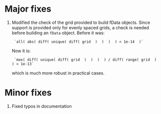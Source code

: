 
# Major fixes 

1) Modified the check of the grid provided to build fData objects. 
	Since support is provided only for evenly spaced grids, a check is needed before building an `fData` object.
	Before it was:

		`all( abs( diff( unique( diff( grid  )  )  )  ) < 1e-14  )`

	Now it is:

		`max( diff( unique( diff( grid  )  )  )  ) / diff( range( grid  )  ) < 1e-13`

	which is much more robust in practical cases.




# Minor fixes 

1) Fixed typos in documentation
